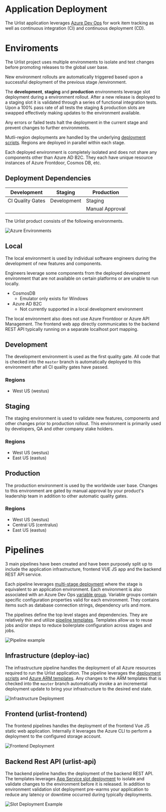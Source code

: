 # Application Deployment

The Urlist application leverages [Azure Dev Ops](https://docs.microsoft.com/en-gb/azure/devops/index?view=azure-devops) for work item tracking as well as continuous integration (CI) and continuous deployment (CD).

# Enviroments
The Urlist project uses multiple environments to isolate and test changes before promoting releases to the global user base.

New environment rollouts are automatically triggered based upon a successful deployment of the previous stage /environment. 

The **development**, **staging** and **production** environments leverage slot deployment during a environment rollout. After a new release is deployed to a staging slot it is validated through a series of functional integration tests.  Upon a 100% pass rate of all tests the staging & production slots are swapped effectively making updates to the environment available.

Any errors or failed tests halt the deployment in the current stage and prevent changes to further environments.

Mutli-region deployments are handled by the underlying [deployment scripts](scripts.md).  Regions are deployed in parallel within each stage.

Each deployed environment is completely isolated and does not share any components other than Azure AD B2C.  They each have unique resource instances of Azure Frontdoor, Cosmos DB, etc.

## Deployment Dependencies

| Development | Staging | Production |
| --- | --- | --- |
| CI Quality Gates | Development | Staging
|  |  | Manual Approval |

The Urlist product consists of the following environments.

![Azure Environments](../docs/images/azdo-environments.png)

## Local
The local environment is used by individual software engineers during the development of new features and components.

Engineers leverage some components from the deployed development environment that are not available on certain platforms or are unable to run locally.

- CosmosDB 
  - Emulator only exists for Windows
- Azure AD B2C
  - Not currently supported in a local development environment

The local environment also does not use Azure Frontdoor or Azure API Management.  The frontend web app directly communicates to the backend REST API typically running on a separate localhost port mapping.

## Development
The development environment is used as the first quality gate.  All code that is checked into the `master` branch is automatically deployed to this environment after all CI quality gates have passed.

### Regions
- West US (westus)

## Staging
The staging environment is used to validate new features, components and other changes prior to production rollout.  This environment is primarily used by developers, QA and other company stake holders.

### Regions
- West US (westus)
- East US (eastus)

## Production
The production environment is used by the worldwide user base.  Changes to this environment are gated by manual approval by your product's leadership team in addition to other automatic quality gates.

### Regions
- West US (westus)
- Central US (centralus)
- East US (eastus)

# Pipelines
3 main pipelines have been created and have been purposely split up to include the application infrastructure, frontend VUE JS app and the backend REST API service.

Each pipeline leverages [multi-stage deployment](https://docs.microsoft.com/en-us/azure/devops/pipelines/process/stages?view=azure-devops&tabs=yaml) where the stage is equivalent to an application environment.  Each environment is also associated with an Azure Dev Ops [variable group](https://docs.microsoft.com/en-us/azure/devops/pipelines/library/variable-groups?view=azure-devops&tabs=yaml).  Variable groups contain specific configuration properties valid for each environment.  They contains items such as database connection strings, dependency urls and more.

The pipelines define the top level stages and dependencies. They are relatively thin and utilize [pipeline templates](https://docs.microsoft.com/en-us/azure/devops/pipelines/process/templates?view=azure-devops). Templates allow us to reuse jobs and/or steps to reduce boilerplate configuration across stages and jobs.

![Pipeline example](../docs/images/azdo-deploy-stages.png)

## Infrastructure (deploy-iac)
The infrastructure pipeline handles the deployment of all Azure resources required to run the Urlist application.  The pipeline leverages the [deployment scripts](scripts.md) and [Azure ARM templates](https://docs.microsoft.com/en-us/azure/azure-resource-manager/templates/overview).  Any changes to the ARM templates that is checked into the `master` branch automatically invoke a an incremental deployment update to bring your infrastructure to the desired end state.

![Infrastructure Deployment](../docs/images/azdo-deploy-iac.png)

## Frontend (urlist-frontend)
The frontend pipelines handles the deployment of the frontend Vue JS static web application. Internally it leverages the Azure CLI to perform a deployment to the configured storage account.

![Frontend Deployment](../docs/images/azdo-deploy-frontend.png)

## Backend Rest API (urlist-api)
The backend pipeline handles the deployment of the backend REST API.  The templates leverages [App Service slot deployment](https://docs.microsoft.com/en-us/azure/app-service/deploy-staging-slots) to isolate and validate changes to the environment before it is released.  In addition to environment validation slot deployment pre-warms your application to reduce any latency or downtime occurred during typically deployments.

![Slot Deployment Example](../docs/images/azdo-deploy-slots.png)

